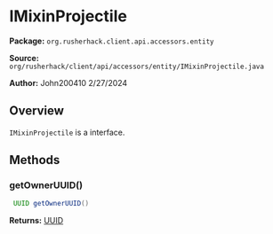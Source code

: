 # IMixinProjectile

**Package:** `org.rusherhack.client.api.accessors.entity`

**Source:** `org/rusherhack/client/api/accessors/entity/IMixinProjectile.java`

**Author:** John200410 2/27/2024



## Overview

`IMixinProjectile` is a interface.

## Methods

### getOwnerUUID()

```java
 UUID getOwnerUUID()
```

**Returns:** [UUID](https://docs.oracle.com/en/java/javase/21/docs/api/java.base/java/util/UUID.html)

